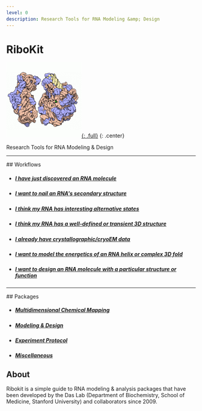```yaml
---
level: 0
description: Research Tools for RNA Modeling &amp; Design
---
```


# RiboKit

[![RiboKit Logo](/assets/ribokit.gif "RiboKit Logo"){: .full}](/assets/ribokit.gif)
{: .center}

Research Tools for RNA Modeling &amp; Design

<hr/>
## Workflows 

* ##### [I have just discovered an RNA molecule](/workflows/from_scratch)

* ##### [I want to nail an RNA's secondary structure](/workflows/2D_modeling)

* ##### [I think my RNA has interesting alternative states](/workflows/alternative_states)

* ##### [I think my RNA has a well-defined or transient 3D structure](/workflows/3D_modeling)

* ##### [I already have crystallographic/cryoEM data](/workflows/structure_refinement)

* ##### [I want to model the energetics of an RNA helix or complex 3D fold](/workflows/folding_energetics)

* ##### [I want to design an RNA molecule with a particular structure or function](/workflows/design)


<hr/>
## Packages

* ##### [Multidimensional Chemical Mapping](/package/#multidimensional-chemical-mapping)

* ##### [Modeling &amp; Design](/package/#modeling--design)

* ##### [Experiment Protocol](/protocol/)

* ##### [Miscellaneous](/package/#miscellaneous)

## About

Ribokit is a simple guide to RNA modeling & analysis packages that have been developed by the Das Lab (Department of Biochemistry, School of Medicine, Stanford University) and collaborators since 2009.